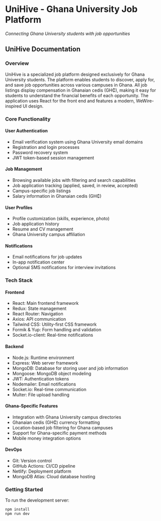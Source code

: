 # UniHive - Ghana University Job Platform

*Connecting Ghana University students with job opportunities*

## UniHive Documentation

### Overview
UniHive is a specialized job platform designed exclusively for Ghana University students. The platform enables students to discover, apply for, and save job opportunities across various campuses in Ghana. All job listings display compensation in Ghanaian cedis (GH₵), making it easy for students to understand the financial benefits of each opportunity. The application uses React for the front end and features a modern, WeWire-inspired UI design.

### Core Functionality

#### User Authentication
- Email verification system using Ghana University email domains
- Registration and login processes
- Password recovery system
- JWT token-based session management

#### Job Management
- Browsing available jobs with filtering and search capabilities
- Job application tracking (applied, saved, in review, accepted)
- Campus-specific job listings
- Salary information in Ghanaian cedis (GH₵)

#### User Profiles
- Profile customization (skills, experience, photo)
- Job application history
- Resume and CV management
- Ghana University campus affiliation

#### Notifications
- Email notifications for job updates
- In-app notification center
- Optional SMS notifications for interview invitations

### Tech Stack

#### Frontend
- React: Main frontend framework
- Redux: State management
- React Router: Navigation
- Axios: API communication
- Tailwind CSS: Utility-first CSS framework
- Formik & Yup: Form handling and validation
- Socket.io-client: Real-time notifications

#### Backend
- Node.js: Runtime environment
- Express: Web server framework
- MongoDB: Database for storing user and job information
- Mongoose: MongoDB object modeling
- JWT: Authentication tokens
- Nodemailer: Email notifications
- Socket.io: Real-time communication
- Multer: File upload handling

#### Ghana-Specific Features
- Integration with Ghana University campus directories
- Ghanaian cedis (GH₵) currency formatting
- Location-based job filtering for Ghana campuses
- Support for Ghana-specific payment methods
- Mobile money integration options

#### DevOps
- Git: Version control
- GitHub Actions: CI/CD pipeline
- Netlify: Deployment platform
- MongoDB Atlas: Cloud database hosting

### Getting Started
To run the development server:
```
npm install
npm run dev
```
